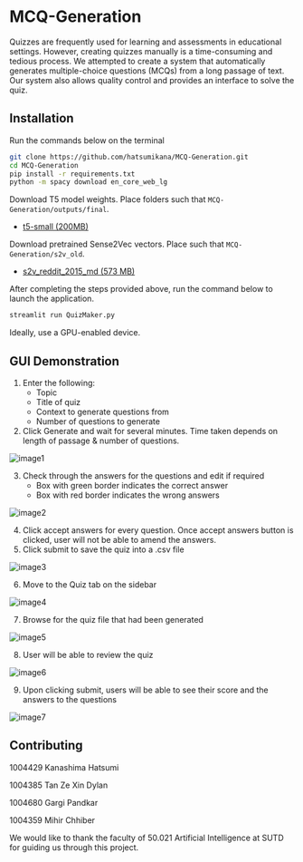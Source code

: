 # MCQ-Generation

Quizzes are frequently used for learning and assessments in educational settings.
However, creating quizzes manually is a time-consuming and tedious process.
We attempted to create a system that automatically generates multiple-choice
questions (MCQs) from a long passage of text. Our system also allows quality
control and provides an interface to solve the quiz.

## Installation

Run the commands below on the terminal

```bash
git clone https://github.com/hatsumikana/MCQ-Generation.git
cd MCQ-Generation
pip install -r requirements.txt
python -m spacy download en_core_web_lg
```

Download T5 model weights. Place folders such that `MCQ-Generation/outputs/final`.
- [t5-small (200MB)](https://drive.google.com/drive/folders/15sBtWbXWK45hL3Iqwha-Ojoa6KocWNP0?usp=sharing)


Download pretrained Sense2Vec vectors. Place such that `MCQ-Generation/s2v_old`.
- [s2v_reddit_2015_md (573 MB)](https://github.com/explosion/sense2vec/releases/download/v1.0.0/s2v_reddit_2015_md.tar.gz) 

After completing the steps provided above, run the command below to launch the application. 

```bash
streamlit run QuizMaker.py
```
Ideally, use a GPU-enabled device.

## GUI Demonstration

1. Enter the following:
   - Topic
   - Title of quiz
   - Context to generate questions from
   - Number of questions to generate
2. Click Generate and wait for several minutes. Time taken depends on length of passage & number of questions.

![image1](images/image1.png)

3. Check through the answers for the questions and edit if required
   - Box with green border indicates the correct answer
   - Box with red border indicates the wrong answers

![image2](images/image2.png)

4. Click accept answers for every question. Once accept answers button is clicked, user will not be able to amend the answers.
5. Click submit to save the quiz into a .csv file

![image3](images/image3.png)

6. Move to the Quiz tab on the sidebar

![image4](images/image4.png)

7. Browse for the quiz file that had been generated

![image5](images/image5.png)

8. User will be able to review the quiz 

![image6](images/image6.png)

9. Upon clicking submit, users will be able to see their score and the answers to the questions

![image7](images/image7.png)

## Contributing
1004429	Kanashima Hatsumi	

1004385	Tan Ze Xin Dylan	

1004680	Gargi Pandkar	

1004359	Mihir Chhiber

We would like to thank the faculty of 50.021 Artificial Intelligence at SUTD for guiding us through this project.